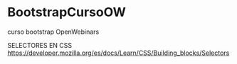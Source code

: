 # BootstrapCursoOW
curso bootstrap OpenWebinars

SELECTORES EN CSS
https://developer.mozilla.org/es/docs/Learn/CSS/Building_blocks/Selectors
